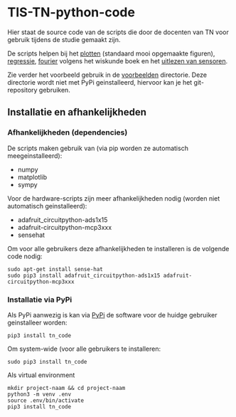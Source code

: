 # TIS-TN-python-code

Hier staat de source code van de scripts die door de docenten van TN voor gebruik tijdens de studie gemaakt zijn.

De scripts helpen bij het [plotten](TN_code/plotten/) (standaard mooi opgemaakte figuren), [regressie](voorbeelden/regressie/), [fourier](TN_code/fourier/) volgens het wiskunde boek en het [uitlezen van sensoren](TN_code/hardware).

Zie verder het voorbeeld gebruik in de [voorbeelden](TN_code/voorbeelden) directorie. Deze directorie wordt niet met PyPi geinstalleerd, hiervoor kan je het git-repository gebruiken. 

## Installatie en afhankelijkheden

### Afhankelijkheden (dependencies)
De scripts maken gebruik van (via pip worden ze automatisch meegeinstalleerd):
* numpy
* matplotlib
* sympy

Voor de hardware-scripts zijn meer afhankelijkheden nodig (worden niet automatisch geinstalleerd):
* adafruit_circuitpython-ads1x15
* adafruit-circuitpython-mcp3xxx
* sensehat

Om voor alle gebruikers deze afhankelijkheden te installeren is de volgende code nodig:
```console
sudo apt-get install sense-hat
sudo pip3 install adafruit_circuitpython-ads1x15 adafruit-circuitpython-mcp3xxx
```

### Installatie via PyPi
Als PyPi aanwezig is kan via [PyPi](https://pypi.org/project/TN-code) de software voor de huidge gebruiker geinstalleer worden:
```console
pip3 install tn_code
```
Om system-wide (voor alle gebruikers te installeren:
```console
sudo pip3 install tn_code
```

Als virtual environment
```console
mkdir project-naam && cd project-naam
python3 -m venv .env
source .env/bin/activate
pip3 install tn_code
```

